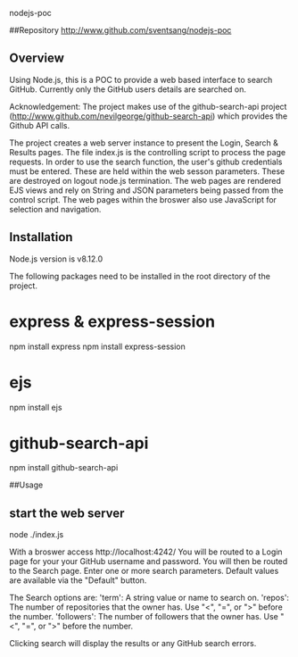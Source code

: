 nodejs-poc

##Repository
http://www.github.com/sventsang/nodejs-poc


## Overview
Using Node.js, this is a POC to provide a web based interface to search GitHub. Currently only the GitHub users details are searched on. 

Acknowledgement: The project makes use of the github-search-api project (http://www.github.com/nevilgeorge/github-search-api) which provides the Github API calls. 

The project creates a web server instance to present the Login, Search & Results pages. 
The file index.js is the controlling script to process the page requests. 
In order to use the search function, the user's github credentials must be entered. These are held within the web sesson parameters. These are destroyed on logout node.js termination.
The web pages are rendered EJS views and rely on String and JSON parameters being passed from the control script.
The web pages within the broswer also use JavaScript for selection and navigation.



## Installation

Node.js version is v8.12.0

The following packages need to be installed in the root directory of the project.

# express & express-session
npm install express
npm install express-session

# ejs
npm install ejs

# github-search-api
npm install github-search-api








##Usage

## start the web server
node ./index.js


With a broswer access http://localhost:4242/ You will be routed to a Login page for your your GitHub username and password. You will then be routed to the Search page. Enter one or more search parameters. Default values are available via the "Default" button.

The Search options are:
	'term': A string value or name to search on.
	'repos': The number of repositories that the owner has. Use "<", "=", or ">" before the number.
	'followers': The number of followers that the owner has. Use "<", "=", or ">" before the number.

Clicking search will display the results or any GitHub search errors. 



